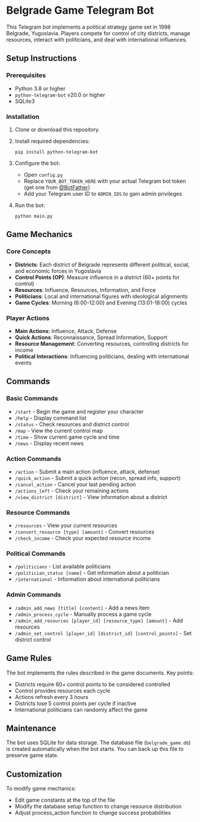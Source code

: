 # Belgrade Game Telegram Bot

This Telegram bot implements a political strategy game set in 1998 Belgrade, Yugoslavia. Players compete for control of city districts, manage resources, interact with politicians, and deal with international influences.

## Setup Instructions

### Prerequisites

- Python 3.8 or higher
- `python-telegram-bot` v20.0 or higher
- SQLite3

### Installation

1. Clone or download this repository.

2. Install required dependencies:
   ```
   pip install python-telegram-bot
   ```

3. Configure the bot:
   - Open `config.py`
   - Replace `YOUR_BOT_TOKEN_HERE` with your actual Telegram bot token (get one from [@BotFather](https://t.me/BotFather))
   - Add your Telegram user ID to `ADMIN_IDS` to gain admin privileges

4. Run the bot:
   ```
   python main.py
   ```

## Game Mechanics

### Core Concepts

- **Districts**: Each district of Belgrade represents different political, social, and economic forces in Yugoslavia
- **Control Points (OP)**: Measure influence in a district (60+ points for control)
- **Resources**: Influence, Resources, Information, and Force
- **Politicians**: Local and international figures with ideological alignments
- **Game Cycles**: Morning (6:00-12:00) and Evening (13:01-18:00) cycles

### Player Actions

- **Main Actions**: Influence, Attack, Defense
- **Quick Actions**: Reconnaissance, Spread Information, Support
- **Resource Management**: Converting resources, controlling districts for income
- **Political Interactions**: Influencing politicians, dealing with international events

## Commands

### Basic Commands
- `/start` - Begin the game and register your character
- `/help` - Display command list
- `/status` - Check resources and district control
- `/map` - View the current control map
- `/time` - Show current game cycle and time
- `/news` - Display recent news

### Action Commands
- `/action` - Submit a main action (influence, attack, defense)
- `/quick_action` - Submit a quick action (recon, spread info, support)
- `/cancel_action` - Cancel your last pending action
- `/actions_left` - Check your remaining actions
- `/view_district [district]` - View information about a district

### Resource Commands
- `/resources` - View your current resources
- `/convert_resource [type] [amount]` - Convert resources
- `/check_income` - Check your expected resource income

### Political Commands
- `/politicians` - List available politicians
- `/politician_status [name]` - Get information about a politician
- `/international` - Information about international politicians

### Admin Commands
- `/admin_add_news [title] [content]` - Add a news item
- `/admin_process_cycle` - Manually process a game cycle
- `/admin_add_resources [player_id] [resource_type] [amount]` - Add resources
- `/admin_set_control [player_id] [district_id] [control_points]` - Set district control

## Game Rules

The bot implements the rules described in the game documents. Key points:

- Districts require 60+ control points to be considered controlled
- Control provides resources each cycle
- Actions refresh every 3 hours
- Districts lose 5 control points per cycle if inactive
- International politicians can randomly affect the game

## Maintenance

The bot uses SQLite for data storage. The database file (`belgrade_game.db`) is created automatically when the bot starts. You can back up this file to preserve game state.

## Customization

To modify game mechanics:
- Edit game constants at the top of the file
- Modify the database setup function to change resource distribution
- Adjust process_action function to change success probabilities
